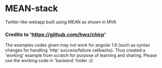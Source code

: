 # MEAN-stack
Twitter-like webapp built using MEAN as shown in MVA 


### Credits to 'https://github.com/hwz/chirp'
The examples codes given may not work for angular 1.6 (such as syntax changes for handling 'http' success/failure callbacks). Thus created a 'working' example from scratch for purpose of learning and sharing. Please use the working code in 'backend' folder :))
